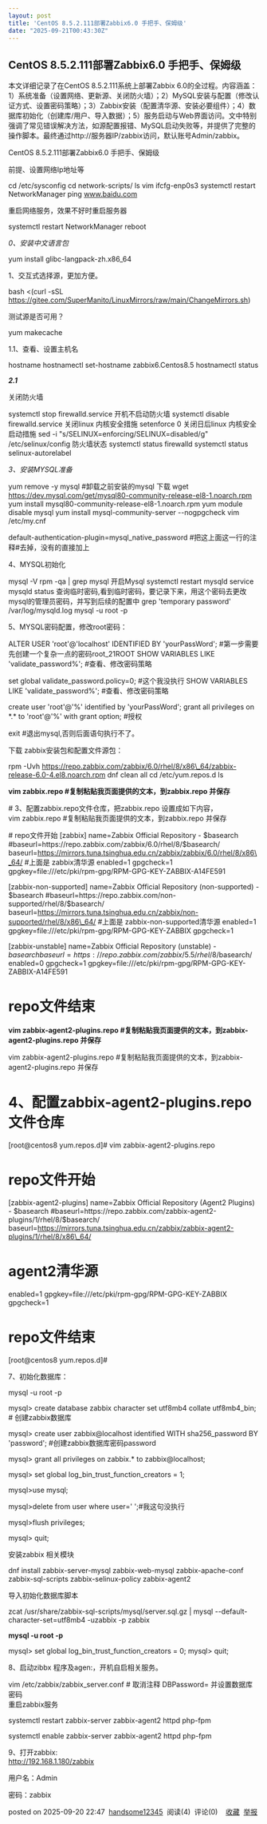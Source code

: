 ```yaml
---
layout: post
title: 'CentOS 8.5.2.111部署Zabbix6.0 手把手、保姆级'
date: "2025-09-21T00:43:30Z"
---
```

CentOS 8.5.2.111部署Zabbix6.0 手把手、保姆级
-----------------------------------

本文详细记录了在CentOS 8.5.2.111系统上部署Zabbix 6.0的全过程。内容涵盖：1）系统准备（设置网络、更新源、关闭防火墙）；2）MySQL安装与配置（修改认证方式、设置密码策略）；3）Zabbix安装（配置清华源、安装必要组件）；4）数据库初始化（创建库/用户、导入数据）；5）服务启动与Web界面访问。文中特别强调了常见错误解决方法，如源配置报错、MySQL启动失败等，并提供了完整的操作脚本。最终通过http://服务器IP/zabbix访问，默认账号Admin/zabbix。

CentOS 8.5.2.111部署Zabbix6.0 手把手、保姆级

前提、设置网络Ip地址等

cd /etc/sysconfig
cd network-scripts/
ls
vim ifcfg-enp0s3
systemctl restart NetworkManager
ping www.baidu.com

重启网络服务，效果不好时重启服务器

systemctl restart NetworkManager
reboot

_0、安装中文语言包_

yum install glibc-langpack-zh.x86\_64

1、交互式选择源，更加方便。

bash <(curl -sSL https://gitee.com/SuperManito/LinuxMirrors/raw/main/ChangeMirrors.sh)

测试源是否可用？

yum makecache

1.1、查看、设置主机名

hostname
hostnamectl set-hostname zabbix6.Centos8.5
hostnamectl status

_____2.1_____

关闭防火墙

systemctl stop firewalld.service
开机不启动防火墙
systemctl disable firewalld.service
关闭linux 内核安全措施
setenforce 0
关闭日后linux 内核安全启动措施
sed -i "s/SELINUX=enforcing/SELINUX=disabled/g" /etc/selinux/config
防火墙状态
systemctl status firewalld
systemctl status selinux-autorelabel

_3、安装MYSQL准备_

yum remove -y mysql #卸载之前安装的mysql
下载
wget https://dev.mysql.com/get/mysql80-community-release-el8-1.noarch.rpm
yum install mysql80-community-release-el8-1.noarch.rpm
yum module disable mysql
yum install mysql-community-server --nogpgcheck
vim /etc/my.cnf

default-authentication-plugin=mysql\_native\_password
#把这上面这一行的注释#去掉，没有的直接加上

4、MYSQL初始化

mysql -V
rpm -qa | grep mysql
开启Mysql
systemctl restart mysqld
service mysqld status
查询临时密码,看到临时密码，要记录下来，用这个密码去更改mysql的管理员密码，并写到后续的配置中
grep 'temporary password' /var/log/mysqld.log
mysql -u root -p

5、MYSQL密码配置，修改root密码：

ALTER USER 'root'@'localhost' IDENTIFIED BY 'yourPassWord'; #第一步需要先创建一个复杂一点的密码root\_21ROOT
SHOW VARIABLES LIKE 'validate\_password%'; #查看、修改密码策略

set global validate\_password.policy=0; #这个我没执行
SHOW VARIABLES LIKE 'validate\_password%'; #查看、修改密码策略

create user 'root'@'%' identified by 'yourPassWord';
grant all privileges on \*.\* to 'root'@'%' with grant option; #授权

exit #退出mysql,否则后面语句执行不了。

下载 zabbix安装包和配置文件源包：

rpm -Uvh https://repo.zabbix.com/zabbix/6.0/rhel/8/x86\_64/zabbix-release-6.0-4.el8.noarch.rpm
dnf clean all
cd /etc/yum.repos.d
ls

__vim zabbix.repo #复制粘贴我页面提供的文本，到zabbix.repo 并保存__

\# 3、配置zabbix.repo文件仓库，把zabbix.repo 设置成如下内容，  
vim zabbix.repo #复制粘贴我页面提供的文本，到zabbix.repo 并保存

\# repo文件开始
\[zabbix\]
name=Zabbix Official Repository - $basearch
#baseurl=https://repo.zabbix.com/zabbix/6.0/rhel/8/$basearch/
baseurl=https://mirrors.tuna.tsinghua.edu.cn/zabbix/zabbix/6.0/rhel/8/x86\_64/ 
#上面是 zabbix清华源
enabled=1
gpgcheck=1
gpgkey=file:///etc/pki/rpm-gpg/RPM-GPG-KEY-ZABBIX-A14FE591

\[zabbix-non-supported\]
name=Zabbix Official Repository (non-supported) - $basearch
#baseurl=https://repo.zabbix.com/non-supported/rhel/8/$basearch/
baseurl=https://mirrors.tuna.tsinghua.edu.cn/zabbix/non-supported/rhel/8/x86\_64/ 
#上面是 zabbix-non-supported清华源
enabled=1
gpgkey=file:///etc/pki/rpm-gpg/RPM-GPG-KEY-ZABBIX
gpgcheck=1

\[zabbix-unstable\]
name=Zabbix Official Repository (unstable) - $basearch
baseurl=https://repo.zabbix.com/zabbix/5.5/rhel/8/$basearch/
enabled=0
gpgcheck=1
gpgkey=file:///etc/pki/rpm-gpg/RPM-GPG-KEY-ZABBIX-A14FE591
# repo文件结束

__vim zabbix-agent2-plugins.repo #复制粘贴我页面提供的文本，到zabbix-agent2-plugins.repo 并保存__

vim zabbix-agent2-plugins.repo #复制粘贴我页面提供的文本，到zabbix-agent2-plugins.repo 并保存

# 4、配置zabbix-agent2-plugins.repo文件仓库
\[root@centos8 yum.repos.d\]# vim zabbix-agent2-plugins.repo 
# repo文件开始
\[zabbix-agent2-plugins\]
name=Zabbix Official Repository (Agent2 Plugins) - $basearch
#baseurl=https://repo.zabbix.com/zabbix-agent2-plugins/1/rhel/8/$basearch/
baseurl=https://mirrors.tuna.tsinghua.edu.cn/zabbix/zabbix-agent2-plugins/1/rhel/8/x86\_64/ 
# agent2清华源
enabled=1
gpgkey=file:///etc/pki/rpm-gpg/RPM-GPG-KEY-ZABBIX
gpgcheck=1
# repo文件结束
\[root@centos8 yum.repos.d\]# 

7、初始化数据库：

mysql -u root -p

mysql> create database zabbix character set utf8mb4 collate utf8mb4\_bin; # 创建zabbix数据库

mysql> create user zabbix@localhost identified WITH sha256\_password BY 'password'; #创建zabbix数据库密码password

mysql> grant all privileges on zabbix.\* to zabbix@localhost;

mysql> set global log\_bin\_trust\_function\_creators = 1;

mysql>use mysql;

mysql>delete from user where user=' ';#我这句没执行

mysql>flush privileges;

mysql> quit;  
  

安装zabbix 相关模块

dnf install zabbix-server-mysql zabbix-web-mysql zabbix-apache-conf zabbix-sql-scripts zabbix-selinux-policy zabbix-agent2

导入初始化数据库脚本

zcat /usr/share/zabbix-sql-scripts/mysql/server.sql.gz | mysql --default-character-set=utf8mb4 -uzabbix -p zabbix

__mysql -u root -p__

mysql> set global log\_bin\_trust\_function\_creators = 0;
mysql> quit;

8、启动zibbx 程序及agen:，开机自启相关服务。

vim /etc/zabbix/zabbix\_server.conf # 取消注释 DBPassword= 并设置数据库密码  
重启zabbix服务

systemctl restart zabbix-server zabbix-agent2 httpd php-fpm

systemctl enable zabbix-server zabbix-agent2 httpd php-fpm

9、打开zabbix:  
http://192.168.1.180/zabbix

用户名：Admin

密码：zabbix

posted on 2025-09-20 22:47  [handsome12345](https://www.cnblogs.com/handsome12345)  阅读(4)  评论(0)    [收藏](javascript:void\(0\))  [举报](javascript:void\(0\))